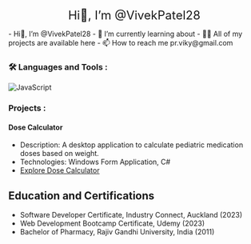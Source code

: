<p align="center">
  <font size="+2">Hi👋, I’m @VivekPatel28</font>
</p>
- Hi👋, I’m @VivekPatel28
- 🌱 I’m currently learning about 
- 👨‍💻 All of my projects are available here
- 📫 How to reach me pr.viky@gmail.com

### 🛠️ Languages and Tools :
![JavaScript](https://img.shields.io/badge/-JavaScript-yellow?style=flat&logo=javascript&logoColor=white)

### Projects :

#### Dose Calculator
- Description: A desktop application to calculate pediatric medication doses based on weight.
- Technologies: Windows Form Application, C#
- [Explore Dose Calculator](https://dosecalculator.github.io/app)

## Education and Certifications

- Software Developer Certificate, Industry Connect, Auckland (2023)
- Web Development Bootcamp Certificate, Udemy (2023)
- Bachelor of Pharmacy, Rajiv Gandhi University, India (2011)



